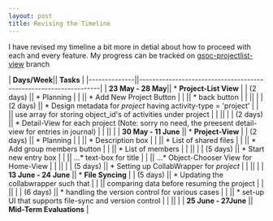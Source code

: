 ```yaml
---
layout: post
title: Revising the Timeline
---
```


I have revised my timeline a bit more in detial about how to proceed with each and every feature.
My progress can be tracked on [gsoc-projectlist-view](https://github.com/sugarlabs/sugar/compare/master...AbrahmAB:gsoc-projectlist-view) branch

| **Days/Week**|| **Tasks**                                                        |
|--------------||------------------------------------------------------------------|
| **23 May - 28 May**||       * **Project-List View**                              | 
|    (2 days)  || * Planning |
|              || * Add New Project Button |
|              || * back button   |
|              ||                                                                  |
|    (2 days)  || * Design metadata for *project* having activity-type = 'project' |
|              ||    use array for storing object_id's of activities under project |
|              ||                                                                  |
|    (2 days)  || * Detail-View for each project (Note: sorry no need, the preesent detail-view for entries in journal)                              |
|              ||                                                                  |
| **30 May - 11 June** || * **Project-View** |
|   (2 days)   || * Planning |
|              || * Description box |
|              || * List of shared files |
|              || * Add group members button |
|              || * List of members |
|              ||                                        |
|   (5 days)   || * Start new entry box |
|              || ...* text-box for title |
|              || ...* Object-Chooser View for Home-View |
|              ||                                        |
|   (5 days)   || * Setting up CollabWrapper for *project* |
|              ||                                          |
| **13 June - 24 June** || * **File Syncing** |
|   (5 days)   || * Updating the collabwrapper such that |
|              || comparing data before resuming the project |
|              ||                                             |
|   (6 days)   || * handling the version control for various cases |
|              || * set-up UI that supports file-sync and version control |
|              ||                          |
| **25 June - 27June** || **Mid-Term Evaluations** |
 

